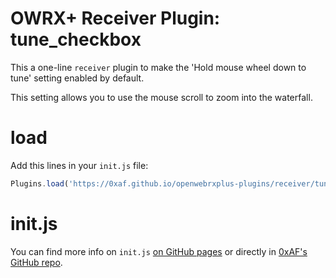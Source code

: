 # OWRX+ Receiver Plugin: tune_checkbox

This a one-line `receiver` plugin to make the 'Hold mouse wheel down to tune' setting enabled by default.

This setting allows you to use the mouse scroll to zoom into the waterfall.

# load
Add this lines in your `init.js` file:
```js
Plugins.load('https://0xaf.github.io/openwebrxplus-plugins/receiver/tune_checkbox/tune_checkbox.js');
```

# init.js
You can find more info on `init.js` [on GitHub pages](https://0xaf.github.io/openwebrxplus-plugins/) or directly in [0xAF's GitHub repo](https://github.com/0xAF/openwebrxplus-plugins).

